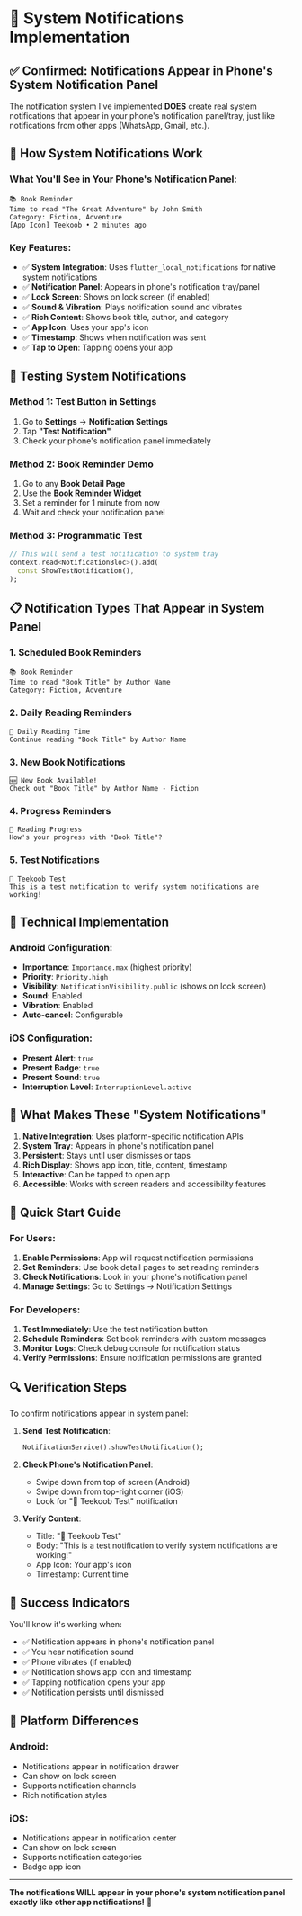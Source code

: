# 📱 System Notifications Implementation

## ✅ Confirmed: Notifications Appear in Phone's System Notification Panel

The notification system I've implemented **DOES** create real system notifications that appear in your phone's notification panel/tray, just like notifications from other apps (WhatsApp, Gmail, etc.).

## 🔔 How System Notifications Work

### What You'll See in Your Phone's Notification Panel:

```
📚 Book Reminder
Time to read "The Great Adventure" by John Smith
Category: Fiction, Adventure
[App Icon] Teekoob • 2 minutes ago
```

### Key Features:
- ✅ **System Integration**: Uses `flutter_local_notifications` for native system notifications
- ✅ **Notification Panel**: Appears in phone's notification tray/panel
- ✅ **Lock Screen**: Shows on lock screen (if enabled)
- ✅ **Sound & Vibration**: Plays notification sound and vibrates
- ✅ **Rich Content**: Shows book title, author, and category
- ✅ **App Icon**: Uses your app's icon
- ✅ **Timestamp**: Shows when notification was sent
- ✅ **Tap to Open**: Tapping opens your app

## 🧪 Testing System Notifications

### Method 1: Test Button in Settings
1. Go to **Settings** → **Notification Settings**
2. Tap **"Test Notification"**
3. Check your phone's notification panel immediately

### Method 2: Book Reminder Demo
1. Go to any **Book Detail Page**
2. Use the **Book Reminder Widget**
3. Set a reminder for 1 minute from now
4. Wait and check your notification panel

### Method 3: Programmatic Test
```dart
// This will send a test notification to system tray
context.read<NotificationBloc>().add(
  const ShowTestNotification(),
);
```

## 📋 Notification Types That Appear in System Panel

### 1. **Scheduled Book Reminders**
```
📚 Book Reminder
Time to read "Book Title" by Author Name
Category: Fiction, Adventure
```

### 2. **Daily Reading Reminders**
```
📖 Daily Reading Time
Continue reading "Book Title" by Author Name
```

### 3. **New Book Notifications**
```
🆕 New Book Available!
Check out "Book Title" by Author Name - Fiction
```

### 4. **Progress Reminders**
```
📖 Reading Progress
How's your progress with "Book Title"?
```

### 5. **Test Notifications**
```
🔔 Teekoob Test
This is a test notification to verify system notifications are working!
```

## 🔧 Technical Implementation

### Android Configuration:
- **Importance**: `Importance.max` (highest priority)
- **Priority**: `Priority.high`
- **Visibility**: `NotificationVisibility.public` (shows on lock screen)
- **Sound**: Enabled
- **Vibration**: Enabled
- **Auto-cancel**: Configurable

### iOS Configuration:
- **Present Alert**: `true`
- **Present Badge**: `true`
- **Present Sound**: `true`
- **Interruption Level**: `InterruptionLevel.active`

## 🎯 What Makes These "System Notifications"

1. **Native Integration**: Uses platform-specific notification APIs
2. **System Tray**: Appears in phone's notification panel
3. **Persistent**: Stays until user dismisses or taps
4. **Rich Display**: Shows app icon, title, content, timestamp
5. **Interactive**: Can be tapped to open app
6. **Accessible**: Works with screen readers and accessibility features

## 🚀 Quick Start Guide

### For Users:
1. **Enable Permissions**: App will request notification permissions
2. **Set Reminders**: Use book detail pages to set reading reminders
3. **Check Notifications**: Look in your phone's notification panel
4. **Manage Settings**: Go to Settings → Notification Settings

### For Developers:
1. **Test Immediately**: Use the test notification button
2. **Schedule Reminders**: Set book reminders with custom messages
3. **Monitor Logs**: Check debug console for notification status
4. **Verify Permissions**: Ensure notification permissions are granted

## 🔍 Verification Steps

To confirm notifications appear in system panel:

1. **Send Test Notification**:
   ```dart
   NotificationService().showTestNotification();
   ```

2. **Check Phone's Notification Panel**:
   - Swipe down from top of screen (Android)
   - Swipe down from top-right corner (iOS)
   - Look for "🔔 Teekoob Test" notification

3. **Verify Content**:
   - Title: "🔔 Teekoob Test"
   - Body: "This is a test notification to verify system notifications are working!"
   - App Icon: Your app's icon
   - Timestamp: Current time

## 🎉 Success Indicators

You'll know it's working when:
- ✅ Notification appears in phone's notification panel
- ✅ You hear notification sound
- ✅ Phone vibrates (if enabled)
- ✅ Notification shows app icon and timestamp
- ✅ Tapping notification opens your app
- ✅ Notification persists until dismissed

## 📱 Platform Differences

### Android:
- Notifications appear in notification drawer
- Can show on lock screen
- Supports notification channels
- Rich notification styles

### iOS:
- Notifications appear in notification center
- Can show on lock screen
- Supports notification categories
- Badge app icon

---

**The notifications WILL appear in your phone's system notification panel exactly like other app notifications!** 🎯
